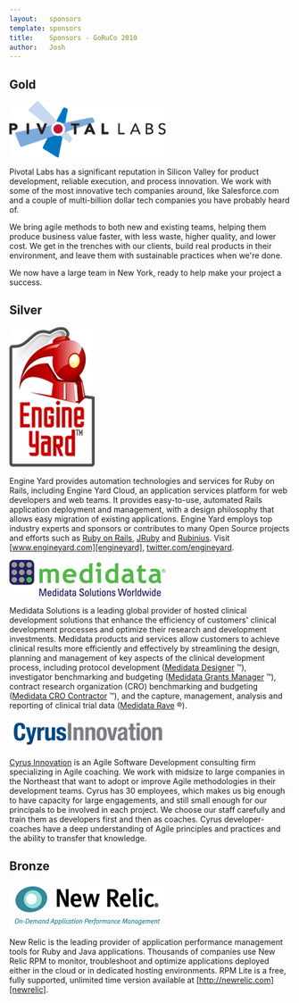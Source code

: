 ```yaml
---
layout:   sponsors
template: sponsors
title:    Sponsors - GoRuCo 2010
author:   Josh
---
```


## Gold

[![Pivotal Labs](/images/sponsors/pivotal.png)][medidata]

Pivotal Labs has a significant reputation in Silicon Valley for
product development, reliable execution, and process innovation. We
work with some of the most innovative tech companies around, like
Salesforce.com and a couple of multi-billion dollar tech companies you
have probably heard of.

We bring agile methods to both new and existing teams, helping them
produce business value faster, with less waste, higher quality, and
lower cost. We get in the trenches with our clients, build real
products in their environment, and leave them with sustainable
practices when we're done.

We now have a large team in New York, ready to help make your project
a success.

[pivotal]: http://www.pivotallabs.com

## Silver

[![Engine Yard](/images/sponsors/engineyard.png)][engineyard]

Engine Yard provides automation technologies and services for Ruby on Rails,
including Engine Yard Cloud, an application services platform for web
developers and web teams. It provides easy-to-use, automated Rails application
deployment and management, with a design philosophy that allows easy migration
of existing applications. Engine Yard employs top industry experts and
sponsors or contributes to many Open Source projects and efforts such as
[Ruby on Rails][ruby-on-rails], [JRuby][jruby] and
[Rubinius][rubinius]. Visit [www.engineyard.com][engineyard],
[twitter.com/engineyard][engineyard-twitter].

[engineyard]:         http://www.engineyard.com
[engineyard-twitter]: http://twitter.com/engineyard
[ruby-on-rails]:      http://www.rubyonrails.org
[jruby]:              http://www.jruby.org
[rubinius]:           http://www.rubini.us

[![Medidata Solutions](/images/sponsors/medidata.png)][medidata]

Medidata Solutions is a leading global provider of hosted clinical development solutions
that enhance the efficiency of customers' clinical development processes and optimize
their research and development investments. Medidata products and services allow customers
to achieve clinical results more efficiently and effectively by streamlining the design,
planning and management of key aspects of the clinical development process, including
protocol development ([Medidata Designer][medidata-designer] &trade;), investigator
benchmarking and budgeting ([Medidata Grants Manager][medidata-grants-manager] &trade;),
contract research organization (CRO) benchmarking and budgeting
([Medidata CRO Contractor][medidata-contractor] &trade;), and the capture, management,
analysis and reporting of clinical trial data ([Medidata Rave][medidata-rave] &reg;).

[medidata]:                 http://www.mdsol.com
[medidata-designer]:        http://www.mdsol.com/products/designer.htm
[medidata-grants-manager]:  http://www.mdsol.com/products/grants_manager.htm
[medidata-contractor]:      http://www.mdsol.com/products/cro_contractor.htm
[medidata-rave]:            http://www.mdsol.com/products/rave_overview.htm

[![Cyrus Innovation](/images/sponsors/cyrus.png)][cyrus]

[Cyrus Innovation](cyrus) is an Agile Software Development consulting firm
specializing in Agile coaching. We work with midsize to large companies in the
Northeast that want to adopt or improve Agile methodologies in their
development teams. Cyrus has 30 employees, which makes us big enough to have
capacity for large engagements, and still small enough for our principals to
be involved in each project. We choose our staff carefully and train them as
developers first and then as coaches. Cyrus developer-coaches have a deep
understanding of Agile principles and practices and the ability to transfer
that knowledge.

[cyrus]: http://www.cyrusinnovation.com

## Bronze

[![New Relic](/images/sponsors/newrelic.png)][newrelic]

New Relic is the leading provider of application performance management tools
for Ruby and Java applications. Thousands of companies use New Relic RPM to
monitor, troubleshoot and optimize applications deployed either in the cloud
or in dedicated hosting environments. RPM Lite is a free, fully supported,
unlimited time version available at [http://newrelic.com][newrelic].

[newrelic]: http://newrelic.com/RPMlite-rails.html?utm_source=goruco&utm_medium=logo&utm_campaign=rpmlite